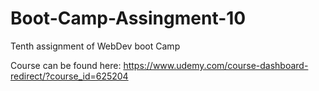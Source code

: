 # Boot-Camp-Assingment-10
Tenth assignment of WebDev boot Camp

Course can be found here:
https://www.udemy.com/course-dashboard-redirect/?course_id=625204
